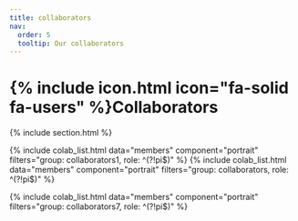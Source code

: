 ```yaml
---
title: collaborators
nav:
  order: 5
  tooltip: Our collaborators
---
```


# {% include icon.html icon="fa-solid fa-users" %}Collaborators



{% include section.html %}

<!--{% include list.html data="members" component="portrait" filters="group: collaborators, role: pi" %}
<br/>-->

{% include colab_list.html data="members" component="portrait" filters="group: collaborators1, role: ^(?!pi$)" %}
{% include colab_list.html data="members" component="portrait" filters="group: collaborators, role: ^(?!pi$)" %}

{% include colab_list.html data="members" component="portrait" filters="group: collaborators7, role: ^(?!pi$)" %}

